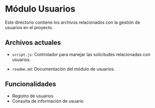 # Módulo Usuarios

Este directorio contiene los archivos relacionados con la gestión de usuarios en el proyecto.

## Archivos actuales

- `script.js`: Controlador para manejar las solicitudes relacionadas con usuarios.

- `readme.md`: Documentación del módulo de usuarios.

## Funcionalidades

- Registro de usuarios
- Consulta de información de usuario

